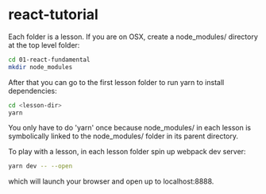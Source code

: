 # react-tutorial

Each folder is a lesson. If you are on OSX, create a node_modules/ directory at the top level folder:

```sh
cd 01-react-fundamental
mkdir node_modules
```

After that you can go to the first lesson folder to run yarn to install dependencies:

```sh
cd <lesson-dir>
yarn
```

You only have to do 'yarn' once because node_modules/ in each lesson is symbolically linked to the node_modules/ folder in its parent directory.

To play with a lesson, in each lesson folder spin up webpack dev server:

```sh
yarn dev -- --open
```

which will launch your browser and open up to localhost:8888.



